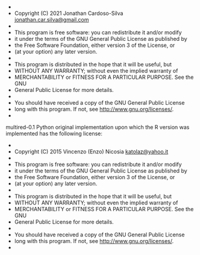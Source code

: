 *
* Copyright (C) 2021 Jonathan Cardoso-Silva <jonathan.car.silva@gmail.com>
*
* This program is free software: you can redistribute it and/or modify
* it under the terms of the GNU General Public License as published by
* the Free Software Foundation, either version 3 of the License, or
* (at your option) any later version.  
*
* This program is distributed in the hope that it will be useful, but
* WITHOUT ANY WARRANTY; without even the implied warranty of
* MERCHANTABILITY or FITNESS FOR A PARTICULAR PURPOSE.  See the GNU
* General Public License for more details.
*
* You should have received a copy of the GNU General Public License
* long with this program.  If not, see  <http://www.gnu.org/licenses/>.
*

multired-0.1 Python original implementation upon which the R version was implemented has the following license: 

*
* Copyright (C) 2015 Vincenzo (Enzo) Nicosia <katolaz@yahoo.it>
*
* This program is free software: you can redistribute it and/or modify
* it under the terms of the GNU General Public License as published by
* the Free Software Foundation, either version 3 of the License, or
* (at your option) any later version.  
*
* This program is distributed in the hope that it will be useful, but
* WITHOUT ANY WARRANTY; without even the implied warranty of
* MERCHANTABILITY or FITNESS FOR A PARTICULAR PURPOSE.  See the GNU
* General Public License for more details.
*
* You should have received a copy of the GNU General Public License
* long with this program.  If not, see  <http://www.gnu.org/licenses/>.
*
